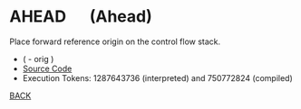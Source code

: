 # AHEAD &emsp; (Ahead)
Place forward reference origin on the control flow stack.
* ( - orig )
* [Source Code](../words/tools_ext/Ahead.cs)
* Execution Tokens: 1287643736 (interpreted) and 750772824 (compiled)


[BACK](builtins.md#Ahead)
